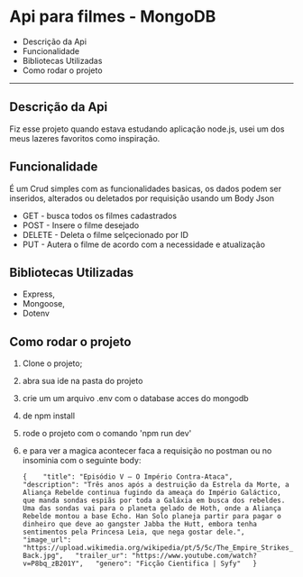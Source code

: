 # **Api para filmes - MongoDB**

* Descrição da Api
* Funcionalidade
* Bibliotecas Utilizadas
* Como rodar o projeto

---

## Descrição da Api

Fiz esse projeto quando estava estudando aplicação node.js, usei um dos meus lazeres favoritos como inspiração.

## Funcionalidade

É um Crud simples com as funcionalidades basicas, os dados podem ser inseridos, alterados ou deletados por requisição usando um Body Json

* GET - busca todos os filmes cadastrados
* POST - Insere o filme desejado
* DELETE - Deleta o filme selçecionado por ID
* PUT - Autera o filme de acordo com a necessidade e atualização

## Bibliotecas Utilizadas

* Express,
* Mongoose,
* Dotenv

## Como rodar o projeto

1. Clone o projeto;
2. abra sua ide na pasta do projeto
3. crie um um arquivo .env com o database acces do mongodb
4. de npm install
5. rode o projeto com o comando 'npm run dev'
6. e para ver a magica acontecer faca a requisição no postman ou no insominia com o seguinte body:

   `{    "title": "Episódio V – O Império Contra-Ataca",   "description": "Três anos após a destruição da Estrela da Morte, a Aliança Rebelde continua fugindo da ameaça do Império Galáctico, que manda sondas espiãs por toda a Galáxia em busca dos rebeldes. Uma das sondas vai para o planeta gelado de Hoth, onde a Aliança Rebelde montou a base Echo. Han Solo planeja partir para pagar o dinheiro que deve ao gangster Jabba the Hutt, embora tenha sentimentos pela Princesa Leia, que nega gostar dele.",     	  "image_url": "https://upload.wikimedia.org/wikipedia/pt/5/5c/The_Empire_Strikes_Back.jpg",   "trailer_ur": "https://www.youtube.com/watch?v=P8bq_zB201Y",   "genero": "Ficção Cientifica | Syfy"   }`
